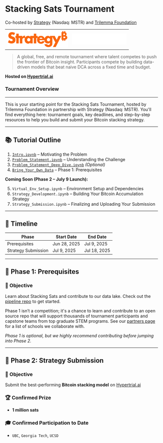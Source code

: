 # Stacking Sats Tournament 
Co-hosted by [Strategy](https://www.strategy.com/) (Nasdaq: MSTR) and [Trilemma Foundation](https://www.trilemma.foundation/)

<table border="0" cellspacing="0" cellpadding="0">
  <tr>
    <td align="center">
      <a href="https://www.strategy.com/">
        <img src="./assets/strategy.png" alt="Strategy Tournament" width="200"/>
      </a>
    </td>
    <td align="center">
      <a href="https://www.trilemma.foundation/">
        <img src="./assets/trilemma_foundation_white.png" alt="Trilemma Foundation" width="180"/>
      </a>
    </td>
  </tr>
</table>

> A global, free, and remote tournament where talent competes to push the frontier of Bitcoin insight.
> Participants compete by building data-driven models that beat naive DCA across a fixed time and budget.

**Hosted on [Hypertrial.ai](https://www.hypertrial.ai/bitcoin-arena/challenge/bitcoin)**

### Tournament Overview

---

This is your starting point for the Stacking Sats Tournament, hosted by Trilemma Foundation in partnership with Strategy (Nasdaq: MSTR). You'll find everything here: tournament goals, key deadlines, and step-by-step resources to help you build and submit your Bitcoin stacking strategy.



---

## 📚 Tutorial Outline

1. [`Intro.ipynb`](https://github.com/TrilemmaFoundation/stacking-sats-tournament-mstr-2025/blob/main/tutorials/1.%20Intro.ipynb) – Motivating the Problem  
2. [`Problem_Statement.ipynb`](https://github.com/TrilemmaFoundation/stacking-sats-tournament-mstr-2025/blob/main/tutorials/2.%20Problem%20Statement.ipynb) – Understanding the Challenge  
3. [`Problem_Statement_Deep_Dive.ipynb`](https://github.com/TrilemmaFoundation/stacking-sats-tournament-mstr-2025/blob/main/tutorials/3.%20Problem%20Statement%20Deep%20Dive.ipynb) *(Optional)*  
4. [`Bring_Your_Own_Data`](https://github.com/hypertrial/stacking_sats_pipeline/blob/main/stacking_sats_pipeline/data/CONTRIBUTE.md) – Phase 1: Prerequisites

**Coming Soon (Phase 2 – July 9 Launch):**

5. `Virtual_Env_Setup.ipynb` – Environment Setup and Dependencies  
6. `Strategy_Development.ipynb` – Building Your Bitcoin Accumulation Strategy  
7. `Strategy_Submission.ipynb` – Finalizing and Uploading Your Submission

---

## 📅 Timeline

| Phase                  | Start Date   | End Date     |
|------------------------|--------------|--------------|
| Prerequisites | Jun 28, 2025 | Jul 9, 2025  |
| Strategy Submission | Jul 9, 2025  | Jul 18, 2025 |

---

## 🧩 Phase 1: Prerequisites

### 🎯 Objective

Learn about Stacking Sats and contribute to our data lake. Check out the [pipeline repo](https://github.com/hypertrial/stacking_sats_pipeline) to get started.

Phase 1 isn’t a competition; it's a chance to learn and contribute to an open source repo that will support thousands of tournament participants and capstone teams from top graduate STEM programs. See our [partners page](https://www.hypertrial.ai/partners) for a list of schools we collaborate with.

*Phase 1 is optional, but we highly recommend contributing before jumping into Phase 2.*

---

## 🧩 Phase 2: Strategy Submission

### 🎯 Objective

Submit the best-performing **Bitcoin stacking model** on [Hypertrial.ai](https://hypertrial.ai)

### 🏆 Confirmed Prize 

- **1 million sats**

### 🎓 Confirmed Participation to Date

- `UBC`, `Georgia Tech`, `UCSD`
